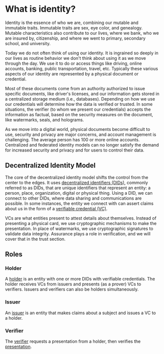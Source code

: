 # What is identity?

Identity is the essence of who we are, combining our mutable and immutable traits. Immutable traits are sex, eye color, and genealogy. Mutable characteristics also contribute to our lives, where we bank, who we are insured by, citizenship, and where we went to primary, secondary school, and university.
 
Today we do not often think of using our identity. It is ingrained so deeply in our lives as routine behavior we don't think about using it as we move through the day. We use it to do or access things like driving, online accounts, banking, public transportation, travel, etc. Typically these various aspects of our identity are represented by a physical document or credential. 

Most of these documents come from an authority authorized to issue specific documents, like driver's licenses, and our information gets stored in a centralized storage medium (i.e., databases). Depending on how we use our credentials will determine how the data is verified or trusted. In some situations, the verifier (to whom we present our credentials) accepts the information as factual, based on the security measures on the document, like watermarks, seals, and holograms.

As we move into a digital world, physical documents become difficult to use, security and privacy are major concerns, and account management is challenging. The average person has 100 or more online accounts. Centralized and federated identity models can no longer satisfy the demand for increased security and privacy and for users to control their data.

## Decentralized Identity Model

The core of the decentralized identity model shifts the control from the center to the edges. It uses [decentralized identifiers (DIDs)](/docs/concepts/glossary#decentralized-identifer), commonly referred to as DIDs, that are unique identifiers that represent an entity: a person, place, organization, digital or physical thing.
Using a DID, we can connect to other DIDs, where data sharing and communications are possible. In some instances, the entity we connect with can assert claims about us in the form of a [verifiable credential (VC)](/docs/concepts/glossary#verifiable-credential).

VCs are what entities present to attest details about themselves. Instead of presenting a physical card, we use cryptographic mechanisms to make the presentation. In place of watermarks, we use cryptographic signatures to validate data integrity. Assurance plays a role in verification, and we will cover that in the trust section.

## Roles

### Holder
A [holder](/docs/concepts/glossary#holder) is an entity with one or more DIDs with verifiable credentials. The holder receives VCs from issuers and presents (as a prover) VCs to verifiers. Issuers and verifiers can also be holders simultaneously. 

### Issuer
An [issuer](/docs/concepts/glossary#issuer) is an entity that makes claims about a subject and issues a VC to a holder.

### Verifier
The [verifier](/docs/concepts/glossary#verifier) requests a presentation from a holder, then verifies the [presentation](/docs/concepts/glossary#verifiable-presentation).